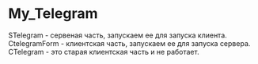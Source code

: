 # My_Telegram
STelegram - сервеная часть, запускаем ее для запуска клиента.
CtelegramForm  -   клиентская часть, запускаем ее для запуска сервера. 
СTelegram - это старая клиентская часть и не работает.
